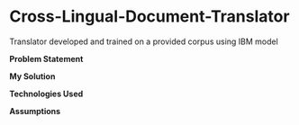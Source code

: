 # Cross-Lingual-Document-Translator
Translator developed and trained  on a provided corpus using IBM model 

**Problem Statement**

**My Solution**


**Technologies Used** 


**Assumptions**

